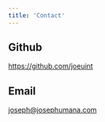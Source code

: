 ```yaml
---
title: 'Contact'
---
```


## Github

https://github.com/joeuint

## Email

<!--sse-->

[joseph@josephumana.com](mailto:joseph@josephumana.com)

<!--/sse-->
